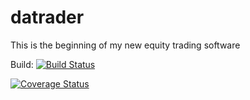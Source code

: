 # datrader

This is the beginning of my new equity trading software

Build: [![Build Status](https://travis-ci.org/DoktorMike/datrader.svg?branch=master)](https://travis-ci.org/DoktorMike/datrader)

[![Coverage Status](https://img.shields.io/codecov/c/github/DoktorMike/datrader/master.svg)](https://codecov.io/github/DoktorMike/datrader?branch=master)

